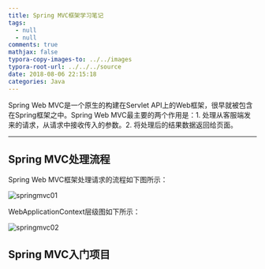 ```yaml
---
title: Spring MVC框架学习笔记
tags:
  - null
  - null
comments: true
mathjax: false
typora-copy-images-to: ../../images
typora-root-url: ../../../source
date: 2018-08-06 22:15:18
categories: Java
---
```


Spring Web MVC是一个原生的构建在Servlet API上的Web框架，很早就被包含在Spring框架之中。Spring Web MVC最主要的两个作用是：1. 处理从客服端发来的请求，从请求中接收传入的参数。2. 将处理后的结果数据返回给页面。

<!-- more -->

---

## Spring MVC处理流程

Spring Web MVC框架处理请求的流程如下图所示：

![springmvc01](springmvc01.png)

WebApplicationContext层级图如下所示：

![springmvc02](springmvc02.png)





## Spring MVC入门项目